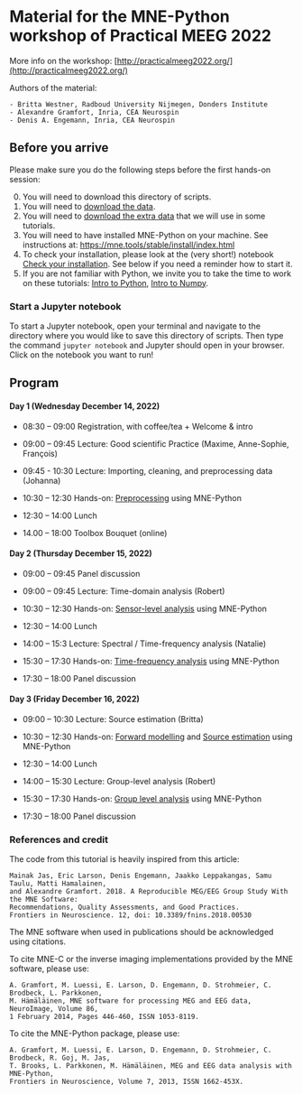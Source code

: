 # Material for the MNE-Python workshop of Practical MEEG 2022

More info on the workshop: [http://practicalmeeg2022.org/](http://practicalmeeg2022.org/)

Authors of the material:

	- Britta Westner, Radboud University Nijmegen, Donders Institute
	- Alexandre Gramfort, Inria, CEA Neurospin
	- Denis A. Engemann, Inria, CEA Neurospin

## Before you arrive

Please make sure you do the following steps before the first hands-on session:

0. You will need to download this directory of scripts.
1. You will need to [download the data](https://doi.org/10.5281/zenodo.7405048).
2. You will need to [download the extra data](https://drive.google.com/file/d/1EE_pDY-i6zkS5qiysaGw6HiG9yRLL1y1/view?usp=share_link) that we will use in some tutorials.
3. You will need to have installed MNE-Python on your machine. See instructions at: https://mne.tools/stable/install/index.html
4. To check your installation, please look at the (very short!) notebook [Check your installation](0-Installation_check.ipynb). See below if you need a reminder how to start it.
5. If you are not familiar with Python, we invite you to take the time to work on these tutorials:
[Intro to Python](intro_to_python/0a-Intro_Python.ipynb), [Intro to Numpy](intro_to_python/0b-Intro_Numpy.ipynb).

### Start a Jupyter notebook

 To start a Jupyter notebook, open your terminal and navigate to the directory where you would like to save this directory of scripts. Then type the command `jupyter notebook` and Jupyter should open in your browser. Click on the notebook you want to run!


## Program

#### Day 1 (Wednesday December 14, 2022)

 - 08:30 – 09:00 Registration, with coffee/tea + Welcome & intro
 - 09:00 – 09:45 Lecture: Good scientific Practice (Maxime, Anne-Sophie, François)
 - 09:45 - 10:30 Lecture: Importing, cleaning, and preprocessing data (Johanna)
 - 10:30 – 12:30 Hands-on: [Preprocessing](1-Preprocessing.ipynb) using MNE-Python

 - 12:30 – 14:00 Lunch

 - 14.00 – 18:00 Toolbox Bouquet (online)

#### Day 2 (Thursday December 15, 2022)

 - 09:00 – 09:45 Panel discussion
 - 09:00 – 09:45 Lecture: Time-domain analysis (Robert)
 - 10:30 – 12:30 Hands-on: [Sensor-level analysis](2-Time_domain_evoked_responses.ipynb) using MNE-Python

 - 12:30 – 14:00 Lunch

 - 14:00 – 15:3 Lecture: Spectral / Time-frequency analysis (Natalie)
 - 15:30 – 17:30 Hands-on: [Time-frequency analysis](3-Time_frequency_analysis.ipynb) using MNE-Python
 - 17:30 – 18:00 Panel discussion

#### Day 3 (Friday December 16, 2022)

 - 09:00 – 10:30 Lecture: Source estimation (Britta)
 - 10:30 – 12:30 Hands-on: [Forward modelling](4-Forward_modelling.ipynb) and [Source estimation](5-Source_reconstruction.ipynb) using MNE-Python

 - 12:30 – 14:00 Lunch

 - 14:00 – 15:30 Lecture: Group-level analysis (Robert)
 - 15:30 – 17:30 Hands-on: [Group level analysis](6-Group_analysis.ipynb) using MNE-Python
 - 17:30 – 18:00 Panel discussion


### References and credit

The code from this tutorial is heavily inspired from this article:

	Mainak Jas, Eric Larson, Denis Engemann, Jaakko Leppakangas, Samu Taulu, Matti Hamalainen,
	and Alexandre Gramfort. 2018. A Reproducible MEG/EEG Group Study With the MNE Software:
	Recommendations, Quality Assessments, and Good Practices.
	Frontiers in Neuroscience. 12, doi: 10.3389/fnins.2018.00530

The MNE software when used in publications should be acknowledged using citations.

To cite MNE-C or the inverse imaging implementations provided by the MNE software, please use:

	A. Gramfort, M. Luessi, E. Larson, D. Engemann, D. Strohmeier, C. Brodbeck, L. Parkkonen,
	M. Hämäläinen, MNE software for processing MEG and EEG data, NeuroImage, Volume 86,
	1 February 2014, Pages 446-460, ISSN 1053-8119.

To cite the MNE-Python package, please use:

	A. Gramfort, M. Luessi, E. Larson, D. Engemann, D. Strohmeier, C. Brodbeck, R. Goj, M. Jas,
	T. Brooks, L. Parkkonen, M. Hämäläinen, MEG and EEG data analysis with MNE-Python,
	Frontiers in Neuroscience, Volume 7, 2013, ISSN 1662-453X.


